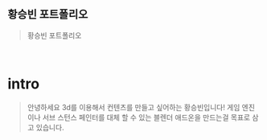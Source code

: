 ## 황승빈 포트폴리오

>황승빈 포트폴리오

<br>

# intro

>안녕하세요 3d를 이용해서 컨텐츠를 만들고 싶어하는 황승빈입니다!
>게임 엔진이나 서브 스턴스 페인터를 대체 할 수 있는 블렌더 애드온을 만드는걸 목표로 삼고 있습니다.

<!--
**hwangnamon/hwangnamon** is a ✨ _special_ ✨ repository because its `README.md` (this file) appears on your GitHub profile.

Here are some ideas to get you started:

- 🔭 I’m currently working on ...
- 🌱 I’m currently learning ...
- 👯 I’m looking to collaborate on ...
- 🤔 I’m looking for help with ...
- 💬 Ask me about ...
- 📫 How to reach me: ...
- 😄 Pronouns: ...
- ⚡ Fun fact: ...
-->
